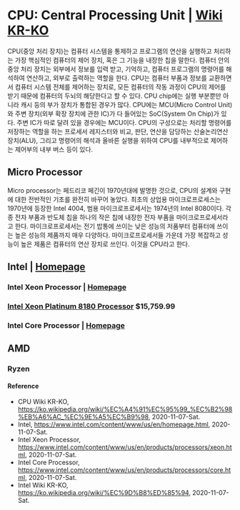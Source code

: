 # CPU: Central Processing Unit | [Wiki KR-KO](https://ko.wikipedia.org/wiki/%EC%A4%91%EC%95%99_%EC%B2%98%EB%A6%AC_%EC%9E%A5%EC%B9%98)

CPU(중앙 처리 장치)는 컴퓨터 시스템을 통제하고 프로그램의 연산을 실행하고 처리하는 가장 핵심적인 컴퓨터의 제어 장치, 혹은 그 기능을 내장한 칩을 말한다. 컴퓨터 안의 중앙 처리 장치는 외부에서 정보를 입력 받고, 기억하고, 컴퓨터 프로그램의 명령어를 해석하여 연산하고, 외부로 출력하는 역할을 한다. CPU는 컴퓨터 부품과 정보를 교환하면서 컴퓨터 시스템 전체를 제어하는 장치로, 모든 컴퓨터의 작동 과정이 CPU의 제어를 받기 때문에 컴퓨터의 두뇌의 해당한다고 할 수 있다. CPU chip에는 실행 부분뿐만 아니라 캐시 등의 부가 장치가 통합된 경우가 많다. CPU에는 MCU(Micro Control Unit)와 주변 장치(외부 확장 장치에 관한 IC)가 다 들어있는 SoC(System On Chip)가 있다. 주변 IC가 따로 달려 있을 경우에는 MCU이다. CPU의 구성으로는 처리할 명령어를 저장하는 역할을 하는 프로세서 레지스터와 비교, 판단, 연산을 담당하는 산술논리연산장치(ALU), 그리고 명령어의 해석과 올바른 실행을 위하여 CPU를 내부적으로 제어하는 제어부의 내부 버스 등이 있다.

## Micro Processor 
Micro processor는 페드리코 페긴이 1970년대에 발명한 것으로, CPU의 설계와 구현에 대한 전반적인 기초를 완전히 바꾸어 놓았다. 최초의 상업용 마이크로프로세스는 1970년에 등장한 Intel 4004, 범용 마이크로프로세서는 1974년의 Intel 8080이다. 각종 전자 부품과 반도체 칩을 하나의 작은 칩에 내장한 전자 부품을 마이크로프로세서라고 한다. 마이크로프로세서는 전기 밥통에 쓰이는 낮은 성능의 저품부터 컴퓨터에 쓰이는 높은 성능의 제품까지 매우 다양하다. 마이크로프로세서들 가운데 가장 복잡하고 성능이 높은 제품은 컴퓨터의 연산 장치로 쓰인다. 이것을 CPU라고 한다.

## Intel | [Homepage](https://www.intel.com/content/www/us/en/homepage.html)

### Intel Xeon Processor | [Homepage](https://www.intel.com/content/www/us/en/products/processors/xeon.html)

### [Intel Xeon Platinum 8180 Processor](https://www.intel.com/content/www/us/en/products/processors/xeon/scalable/platinum-processors/platinum-8180.html) $15,759.99

### Intel Core Processor | [Homepage](https://www.intel.com/content/www/us/en/products/processors/core.html)

## AMD

### Ryzen

#### Reference
- CPU Wiki KR-KO, https://ko.wikipedia.org/wiki/%EC%A4%91%EC%95%99_%EC%B2%98%EB%A6%AC_%EC%9E%A5%EC%B9%98, 2020-11-07-Sat.
- Intel, https://www.intel.com/content/www/us/en/homepage.html, 2020-11-07-Sat.
- Intel Xeon Processor, https://www.intel.com/content/www/us/en/products/processors/xeon.html, 2020-11-07-Sat.
- Intel Core Processor, https://www.intel.com/content/www/us/en/products/processors/core.html, 2020-11-07-Sat.
- Intel Wiki KR-KO, https://ko.wikipedia.org/wiki/%EC%9D%B8%ED%85%94, 2020-11-07-Sat.
